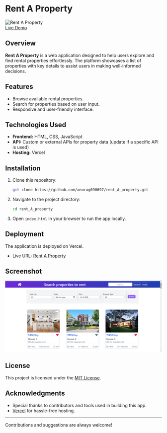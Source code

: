 <!-- @format -->

# Rent A Property

![Rent A Property](https://img.shields.io/badge/Status-Live-brightgreen)  
[Live Demo](https://rent-a-property-beta.vercel.app/)

## Overview

**Rent A Property** is a web application designed to help users explore and find rental properties effortlessly. The platform showcases a list of properties with key details to assist users in making well-informed decisions.

## Features

- Browse available rental properties.
- Search for properties based on user input.
- Responsive and user-friendly interface.

## Technologies Used

- **Frontend:** HTML, CSS, JavaScript
- **API:** Custom or external APIs for property data (update if a specific API is used)
- **Hosting:** Vercel

## Installation

1. Clone this repository:

   ```bash
   git clone https://github.com/anurag090697/rent_A_property.git
   ```

2. Navigate to the project directory:

   ```bash
   cd rent_A_property
   ```

3. Open `index.html` in your browser to run the app locally.

## Deployment

The application is deployed on Vercel.

- Live URL: [Rent A Property](https://rent-a-property-beta.vercel.app/)

## Screenshot

![Rent A Property Screenshot](<https://github.com/anurag090697/rent_A_property/blob/main/src/assets/Screenshot%20(19).png?raw=true>)

## License

This project is licensed under the [MIT License](LICENSE).

## Acknowledgments

- Special thanks to contributors and tools used in building this app.
- [Vercel](https://vercel.com/) for hassle-free hosting.

---

Contributions and suggestions are always welcome!

```